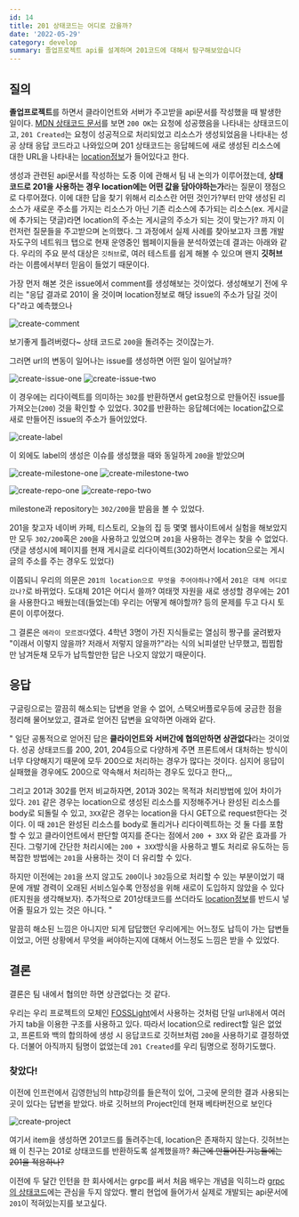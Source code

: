 ```yaml
---
id: 14
title: 201 상태코드는 어디로 갔을까?
date: '2022-05-29'
category: develop
summary: 졸업프로젝트 api를 설계하며 201코드에 대해서 탐구해보았습니다
---
```


## 질의

**졸업프로젝트**를 하면서 클라이언트와 서버가 주고받을 api문서를 작성했을 때 발생한 일이다. [MDN 상태코드 문서](https://developer.mozilla.org/ko/docs/Web/HTTP/Status)를 보면 `200 OK`는 요청에 성공했음을 나타내는 상태코드이고, `201 Created`는 요청이 성공적으로 처리되었고 리소스가 생성되었음을 나타내는 성공 상태 응답 코드라고 나와있으며 201 상태코드는 응답헤드에 새로 생성된 리소스에 대한 URL을 나타내는 [location정보](https://developer.mozilla.org/en-US/docs/Web/HTTP/Headers/Location)가 들어있다고 한다.

생성과 관련된 api문서를 작성하는 도중 이에 관해서 팀 내 논의가 이루어졌는데, **상태 코드로 201을 사용하는 경우 location에는 어떤 값을 담아야하는가**라는 질문이 쟁점으로 다루어졌다. 이에 대한 답을 찾기 위해서 리소스란 어떤 것인가?부터 만약 생성된 리소스가 새로운 주소를 가지는 리소스가 아닌 기존 리소스에 추가되는 리소스(ex. 게시글에 추가되는 댓글)라면 location의 주소는 게시글의 주소가 되는 것이 맞는가? 까지 이런저런 질문들을 주고받으며 논의했다. 그 과정에서 실제 사례를 찾아보고자 크롬 개발자도구의 네트워크 탭으로 현재 운영중인 웹페이지들을 분석하였는데 결과는 아래와 같다. 우리의 주요 분석 대상은 `깃허브`로, 여러 테스트를 쉽게 해볼 수 있으며 왠지 **깃허브**라는 이름에서부터 믿음이 들었기 때문이다.

가장 먼저 해본 것은 issue에서 comment를 생성해보는 것이었다. 생성해보기 전에 우리는 "응답 결과로 201이 올 것이며 location정보로 해당 issue의 주소가 담길 것이다"라고 예측했으나

![create-comment](/develop/images/status-code/create-comment.png)

보기좋게 틀려버렸다~ 상태 코드로 `200`을 돌려주는 것이잖는가.

그러면 url의 변동이 일어나는 issue를 생성하면 어떤 일이 일어날까?

![create-issue-one](/develop/images/status-code/create-issue-one.png)
![create-issue-two](/develop/images/status-code/create-issue-two.png)

이 경우에는 리다이렉트를 의미하는 `302`를 반환하면서 get요청으로 만들어진 issue를 가져오는(`200`) 것을 확인할 수 있었다. 302를 반환하는 응답헤더에는 location값으로 새로 만들어진 issue의 주소가 들어있었다.

![create-label](/develop/images/status-code/create-label.png)

이 외에도 label의 생성은 이슈를 생성했을 때와 동일하게 `200`을 받았으며

![create-milestone-one](/develop/images/status-code/create-milestone-one.png)
![create-milestone-two](/develop/images/status-code/create-milestone-two.png)

![create-repo-one](/develop/images/status-code/create-repo-one.png)
![create-repo-two](/develop/images/status-code/create-repo-two.png)

milestone과 repository는 `302/200`을 받음을 볼 수 있었다.

201을 찾고자 네이버 카페, 티스토리, 오늘의 집 등 몇몇 웹사이트에서 실험을 해보았지만 모두 `302/200`혹은 `200`을 사용하고 있었으며 `201`을 사용하는 경우는 찾을 수 없었다.
(댓글 생성시에 페이지를 현재 게시글로 리다이렉트(302)하면서 location으로는 게시글의 주소를 주는 경우도 있었다)

이쯤되니 우리의 의문은 `201의 location으로 무엇을 주어야하나?`에서 `201은 대체 어디로 갔나?`로 바뀌었다. 도대체 201은 어디서 쓸까? 여태껏 자원을 새로 생성할 경우에는 201을 사용한다고 배웠는데(들었는데) 우리는 어떻게 해야할까? 등의 문제를 두고 다시 토론이 이루어졌다.

그 결론은 `에라이 모르겠다`였다. 4학년 3명이 가진 지식들로는 열심히 짱구를 굴려봤자 "이래서 이렇지 않을까? 저래서 저렇지 않을까?"라는 식의 뇌피셜만 난무했고, 찝찝함만 남겨둔채 모두가 납득할만한 답은 나오지 않았기 때문이다.

## 응답

구글링으로는 깔끔히 해소되는 답변을 얻을 수 없어, 스택오버플로우등에 궁금한 점을 정리해 물어보았고, 결과로 얻어진 답변을 요약하면 아래와 같다.

"
일단 공통적으로 얻어진 답은 **클라이언트와 서버간에 협의만하면 상관없다**라는 것이었다. 성공 상태코드를 200, 201, 204등으로 다양하게 주면 프론트에서 대처하는 방식이 너무 다양해지기 때문에 모두 200으로 처리하는 경우가 많다는 것이다. 심지어 응답이 실패했을 경우에도 200으로 약속해서 처리하는 경우도 있다고 한다,,,

그리고 201과 302를 먼저 비교하자면, 201과 302는 목적과 처리방법에 있어 차이가 있다. `201` 같은 경우는 location으로 생성된 리소스를 지정해주거나 완성된 리소스를 body로 되돌릴 수 있고, `3XX`같은 경우는 location을 다시 GET으로 request한다는 것이다. 이 때 `201`은 완성된 리소스를 body로 돌리거나 리다이렉트하는 것 둘 다를 포함할 수 있고 클라이언트에서 판단할 여지를 준다는 점에서 `200 + 3XX` 와 같은 효과를 가진다. 그렇기에 간단한 처리시에는 `200 + 3XX`방식을 사용하고 별도 처리로 유도하는 등 복잡한 방법에는 `201`을 사용하는 것이 더 유리할 수 있다.

하지만 이전에는 `201`을 쓰지 않고도 `200`이나 `302`등으로 처리할 수 있는 부분이었기 때문에 개발 경력이 오래된 서비스일수록 안정성을 위해 새로이 도입하지 않았을 수 있다(IE지원을 생각해보자). 추가적으로 201상태코드를 쓰더라도 [location정보](https://developer.mozilla.org/en-US/docs/Web/HTTP/Headers/Location)를 반드시 넣어줄 필요가 있는 것은 아니다.
"

말끔히 해소된 느낌은 아니지만 되게 답답했던 우리에게는 어느정도 납득이 가는 답변들이었고, 어떤 상황에서 무엇을 써야하는지에 대해서 어느정도 느낌은 받을 수 있었다.

## 결론

결론은 팀 내에서 협의만 하면 상관없다는 것 같다.

우리는 우리 프로젝트의 모체인 [FOSSLight](https://demo.fosslight.org/session/login)에서 사용하는 것처럼 단일 url내에서 여러가지 tab을 이용한 구조를 사용하고 있다. 따라서 location으로 redirect할 일은 없었고, 프론트와 백의 합의하에 생성 시 응답코드로 깃허브처럼 `200`을 사용하기로 결정하였다. 더불어 아직까지 팀명이 없었는데 `201 Created`를 우리 팀명으로 정하기도했다.

### 찾았다!

이전에 인프런에서 김영한님의 http강의를 들은적이 있어, 그곳에 문의한 결과 사용되는 곳이 있다는 답변을 받았다. 바로 깃허브의 Project인데 현재 베타버전으로 보인다

![create-project](/develop/images/status-code/create-project.png)

여기서 item을 생성하면 201코드를 돌려주는데, location은 존재하지 않는다. 깃허브는 왜 이 친구는 201로 상태코드를 반환하도록 설계했을까? ~~최근에 만들어진 기능들에는 201을 적용하나?~~

이전에 두 달간 인턴을 한 회사에서는 grpc를 써서 처음 배우는 개념을 익히느라 [grpc의 상태코드](https://github.com/googleapis/googleapis/blob/master/google/rpc/code.proto)에는 관심을 두지 않았다. 빨리 현업에 들어가서 실제로 개발되는 api문서에 `201`이 적혀있는지를 보고싶다.
